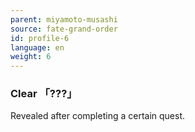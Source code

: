 ```yaml
---
parent: miyamoto-musashi
source: fate-grand-order
id: profile-6
language: en
weight: 6
---
```


### Clear 「???」

Revealed after completing a certain quest.
